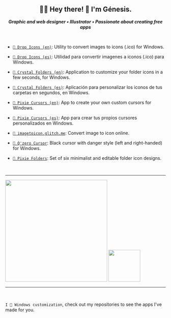 <h2 align="center">🤘🏻 Hey there! 🖤 I'm Génesis.</h2>

<p align="center">
<b><i>Graphic and web designer • Illustrator • Passionate about creating free apps</i></b>
</p>

<br/>

* [`🖤 Drop Icons (en)`](https://genesistoxical.github.io/drop-icons/): Utility to convert images to icons (.ico) for Windows.

* [`🖤 Drop Icons (es)`](https://genesistoxical.github.io/drop-icons/es): Utilidad para convertir imagenes a iconos (.ico) para Windows. 
  
* [`🖤 Crystal Folders (en)`](https://genesistoxical.github.io/crystal-folders/): Application to customize your folder icons in a few seconds, for Windows.

* [`🖤 Crystal Folders (es)`](https://genesistoxical.github.io/crystal-folders/es): Aplicación para personalizar los iconos de tus carpetas en segundos, en Windows.

* [`🖤 Pixie Cursors (en)`](https://genesistoxical.github.io/pixie-cursors/): App to create your own custom cursors for Windows.

* [`🖤 Pixie Cursors (es)`](https://genesistoxical.github.io/pixie-cursors/es): App para crear tus propios cursores personalizados en Windows.
 
* [`🖤 imagetoicon.glitch.me`](https://imagetoicon.glitch.me/): Convert image to icon online.

* [`🖤 Q'zero Cursor`](https://genesistoxical.github.io/qzero-cursor/): Black cursor with danger style (left and right-handed) for Windows.

* [`🖤 Pixie Folders`](https://genesistoxical.github.io/pixie-folders/): Set of six minimalist and editable folder icon designs.

<br/>

-------

<p>

<img src="https://github-readme-stats.vercel.app/api/top-langs/?username=genesistoxical&theme=nord&show_icons=true&hide_border=true&layout=compact" style="width: 320px;" />
<img src="https://media4.giphy.com/media/v1.Y2lkPTc5MGI3NjExMXg5OWwxejBjc2piYXR1bGN2dWMzOTlzYzl1emgwMmRjMmgwZWk0NiZlcD12MV9pbnRlcm5hbF9naWZfYnlfaWQmY3Q9Zw/ZwYwLI7GbyAyk/giphy.gif" style="width: 100px; min-width: auto;" />

</p>

-------

<br/>

`I 🩷 Windows customization`, check out my repositories to see the apps I've made for you.
 
<!--
**genesistoxical/genesistoxical** is a ✨ _special_ ✨ repository because its `README.md` (this file) appears on your GitHub profile.

Here are some ideas to get you started:

- 🔭 I’m currently working on ...
- 🌱 I’m currently learning ...
- 👯 I’m looking to collaborate on ...
- 🤔 I’m looking for help with ...
- 💬 Ask me about ...
- 📫 How to reach me: ...
- 😄 Pronouns: ...
- ⚡ Fun fact: ...
-->
